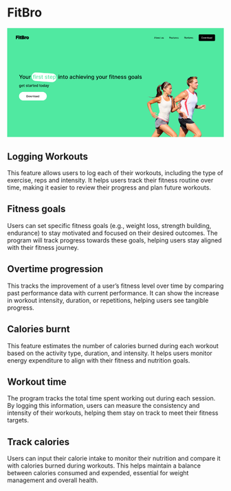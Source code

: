 # FitBro


[![FitBro](Website.png)](https://23dp4mauza.github.io/FitBro-website/)


## Logging Workouts
This feature allows users to log each of their workouts, including the type of exercise, reps and intensity. It helps users track their fitness routine over time, making it easier to review their progress and plan future workouts.



## Fitness goals
Users can set specific fitness goals (e.g., weight loss, strength building, endurance) to stay motivated and focused on their desired outcomes. The program will track progress towards these goals, helping users stay aligned with their fitness journey.

## Overtime progression
This tracks the improvement of a user’s fitness level over time by comparing past performance data with current performance. It can show the increase in workout intensity, duration, or repetitions, helping users see tangible progress.

## Calories burnt
This feature estimates the number of calories burned during each workout based on the activity type, duration, and intensity. It helps users monitor energy expenditure to align with their fitness and nutrition goals.

## Workout time
The program tracks the total time spent working out during each session. By logging this information, users can measure the consistency and intensity of their workouts, helping them stay on track to meet their fitness targets.

## Track calories
Users can input their calorie intake to monitor their nutrition and compare it with calories burned during workouts. This helps maintain a balance between calories consumed and expended, essential for weight management and overall health.